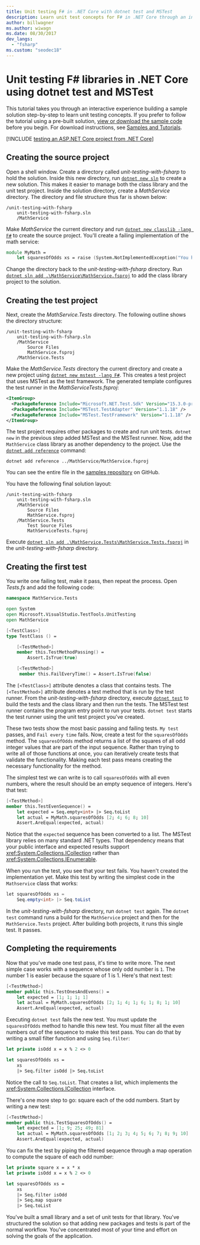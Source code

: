 ```yaml
---
title: Unit testing F# in .NET Core with dotnet test and MSTest
description: Learn unit test concepts for F# in .NET Core through an interactive experience building a sample solution step-by-step using dotnet test and MSTest.
author: billwagner
ms.author: wiwagn
ms.date: 08/30/2017
dev_langs: 
  - "fsharp"
ms.custom: "seodec18"
---
```

# Unit testing F# libraries in .NET Core using dotnet test and MSTest

This tutorial takes you through an interactive experience building a sample solution step-by-step to learn unit testing concepts. If you prefer to follow the tutorial using a pre-built solution, [view or download the sample code](https://github.com/dotnet/samples/tree/master/core/getting-started/unit-testing-with-fsharp-mstest/) before you begin. For download instructions, see [Samples and Tutorials](../../samples-and-tutorials/index.md#viewing-and-downloading-samples).

[!INCLUDE [testing an ASP.NET Core project from .NET Core](../../../includes/core-testing-note-aspnet.md)]

## Creating the source project

Open a shell window. Create a directory called *unit-testing-with-fsharp* to hold the solution.
Inside this new directory, run [`dotnet new sln`](../tools/dotnet-new.md) to create a new solution. This
makes it easier to manage both the class library and the unit test project.
Inside the solution directory, create a *MathService* directory. The directory and file structure thus far is shown below:

```
/unit-testing-with-fsharp
    unit-testing-with-fsharp.sln
    /MathService
```

Make *MathService* the current directory and run [`dotnet new classlib -lang F#`](../tools/dotnet-new.md) to create the source project.  You'll create a failing implementation of the math service:

```fsharp
module MyMath =
    let squaresOfOdds xs = raise (System.NotImplementedException("You haven't written a test yet!"))
```

Change the directory back to the *unit-testing-with-fsharp* directory. Run [`dotnet sln add .\MathService\MathService.fsproj`](../tools/dotnet-sln.md)
to add the class library project to the solution.

## Creating the test project

Next, create the *MathService.Tests* directory. The following outline shows the directory structure:

```
/unit-testing-with-fsharp
    unit-testing-with-fsharp.sln
    /MathService
        Source Files
        MathService.fsproj
    /MathService.Tests
```

Make the *MathService.Tests* directory the current directory and create a new project using [`dotnet new mstest -lang F#`](../tools/dotnet-new.md). This creates a test project that uses MSTest as the test framework. The generated template configures the test runner in the *MathServiceTests.fsproj*:

```xml
<ItemGroup>
  <PackageReference Include="Microsoft.NET.Test.Sdk" Version="15.3.0-preview-20170628-02" />
  <PackageReference Include="MSTest.TestAdapter" Version="1.1.18" />
  <PackageReference Include="MSTest.TestFramework" Version="1.1.18" />
</ItemGroup>
```

The test project requires other packages to create and run unit tests. `dotnet new` in the previous step added MSTest and the MSTest runner. Now, add the `MathService` class library as another dependency to the project. Use the [`dotnet add reference`](../tools/dotnet-add-reference.md) command:

```
dotnet add reference ../MathService/MathService.fsproj
```

You can see the entire file in the [samples repository](https://github.com/dotnet/samples/blob/master/core/getting-started/unit-testing-with-fsharp/MathService.Tests/MathService.Tests.fsproj) on GitHub.

You have the following final solution layout:

```
/unit-testing-with-fsharp
    unit-testing-with-fsharp.sln
    /MathService
        Source Files
        MathService.fsproj
    /MathService.Tests
        Test Source Files
        MathServiceTests.fsproj
```

Execute [`dotnet sln add .\MathService.Tests\MathService.Tests.fsproj`](../tools/dotnet-sln.md) in the *unit-testing-with-fsharp* directory.

## Creating the first test

You write one failing test, make it pass, then repeat the process. Open *Tests.fs* and add the following code:

```fsharp
namespace MathService.Tests

open System
open Microsoft.VisualStudio.TestTools.UnitTesting
open MathService

[<TestClass>]
type TestClass () =

    [<TestMethod>]
    member this.TestMethodPassing() =
        Assert.IsTrue(true)

    [<TestMethod>]
     member this.FailEveryTime() = Assert.IsTrue(false)
```

The `[<TestClass>]` attribute denotes a class that contains tests. The `[<TestMethod>]` attribute denotes a test method that is run by the test runner. From the *unit-testing-with-fsharp* directory, execute [`dotnet test`](../tools/dotnet-test.md) to build the tests and the class library and then run the tests. The MSTest test runner contains the program entry point to run your tests. `dotnet test` starts the test runner using the unit test project you've created.

These two tests show the most basic passing and failing tests. `My test` passes, and `Fail every time` fails. Now, create a test for the `squaresOfOdds` method. The `squaresOfOdds` method returns a list of the squares of all odd integer values that are part of the input sequence. Rather than trying to write all of those functions at once, you can iteratively create tests that validate the functionality. Making each test pass means creating the necessary functionality for the method.

The simplest test we can write is to call `squaresOfOdds` with all even numbers, where the result should be an empty sequence of integers.  Here's that test:

```fsharp
[<TestMethod>]
member this.TestEvenSequence() =
    let expected = Seq.empty<int> |> Seq.toList
    let actual = MyMath.squaresOfOdds [2; 4; 6; 8; 10]
    Assert.AreEqual(expected, actual)
```

Notice that the `expected` sequence has been converted to a list. The MSTest library relies on many standard .NET types. That dependency means that your public interface and expected results support <xref:System.Collections.ICollection> rather than <xref:System.Collections.IEnumerable>.

When you run the test, you see that your test fails. You haven't created the implementation yet. Make this test by writing the simplest code in the `Mathservice` class that works:

```csharp
let squaresOfOdds xs =
    Seq.empty<int> |> Seq.toList
```

In the *unit-testing-with-fsharp* directory, run `dotnet test` again. The `dotnet test` command runs a build for the `MathService` project and then for the `MathService.Tests` project. After building both projects, it runs this single test. It passes.

## Completing the requirements

Now that you've made one test pass, it's time to write more. The next simple case works with a sequence whose only odd number is `1`. The number 1 is easier because the square of 1 is 1. Here's that next test:

```fsharp
[<TestMethod>]
member public this.TestOnesAndEvens() =
    let expected = [1; 1; 1; 1]
    let actual = MyMath.squaresOfOdds [2; 1; 4; 1; 6; 1; 8; 1; 10]
    Assert.AreEqual(expected, actual)
```

Executing `dotnet test` fails the new test. You must update the `squaresOfOdds` method to handle this new test. You must filter all the even numbers out of the sequence to make this test pass. You can do that by writing a small filter function and using `Seq.filter`:

```fsharp
let private isOdd x = x % 2 <> 0

let squaresOfOdds xs =
    xs
    |> Seq.filter isOdd |> Seq.toList
```

Notice the call to `Seq.toList`. That creates a list, which implements the <xref:System.Collections.ICollection> interface.

There's one more step to go: square each of the odd numbers. Start by writing a new test:

```fsharp
[<TestMethod>]
member public this.TestSquaresOfOdds() =
    let expected = [1; 9; 25; 49; 81]
    let actual = MyMath.squaresOfOdds [1; 2; 3; 4; 5; 6; 7; 8; 9; 10]
    Assert.AreEqual(expected, actual)
```

You can fix the test by piping the filtered sequence through a map operation to compute the square of each odd number:

```fsharp
let private square x = x * x
let private isOdd x = x % 2 <> 0

let squaresOfOdds xs =
    xs
    |> Seq.filter isOdd
    |> Seq.map square
    |> Seq.toList
```

You've built a small library and a set of unit tests for that library. You've structured the solution so that adding new packages and tests is part of the normal workflow. You've concentrated most of your time and effort on solving the goals of the application.
